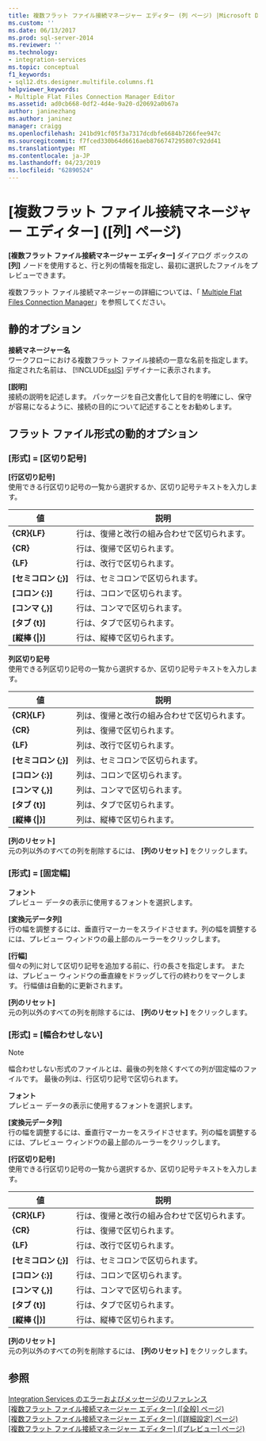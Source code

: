 ```yaml
---
title: 複数フラット ファイル接続マネージャー エディター (列 ページ) |Microsoft Docs
ms.custom: ''
ms.date: 06/13/2017
ms.prod: sql-server-2014
ms.reviewer: ''
ms.technology:
- integration-services
ms.topic: conceptual
f1_keywords:
- sql12.dts.designer.multifile.columns.f1
helpviewer_keywords:
- Multiple Flat Files Connection Manager Editor
ms.assetid: ad0cb668-0df2-4d4e-9a20-d20692a0b67a
author: janinezhang
ms.author: janinez
manager: craigg
ms.openlocfilehash: 241bd91cf05f3a7317dcdbfe6684b7266fee947c
ms.sourcegitcommit: f7fced330b64d6616aeb8766747295807c92dd41
ms.translationtype: MT
ms.contentlocale: ja-JP
ms.lasthandoff: 04/23/2019
ms.locfileid: "62890524"
---
```

# <a name="multiple-flat-files-connection-manager-editor-columns-page"></a>[複数フラット ファイル接続マネージャー エディター] ([列] ページ)
  **[複数フラット ファイル接続マネージャー エディター]** ダイアログ ボックスの **[列]** ノードを使用すると、行と列の情報を指定し、最初に選択したファイルをプレビューできます。  
  
 複数フラット ファイル接続マネージャーの詳細については、「 [Multiple Flat Files Connection Manager](connection-manager/multiple-flat-files-connection-manager.md)」を参照してください。  
  
## <a name="static-options"></a>静的オプション  
 **接続マネージャー名**  
 ワークフローにおける複数フラット ファイル接続の一意な名前を指定します。 指定された名前は、 [!INCLUDE[ssIS](../includes/ssis-md.md)] デザイナーに表示されます。  
  
 **[説明]**  
 接続の説明を記述します。 パッケージを自己文書化して目的を明確にし、保守が容易になるように、接続の目的について記述することをお勧めします。  
  
## <a name="flat-file-format-dynamic-options"></a>フラット ファイル形式の動的オプション  
  
### <a name="format--delimited"></a>[形式] = [区切り記号]  
 **[行区切り記号]**  
 使用できる行区切り記号の一覧から選択するか、区切り記号テキストを入力します。  
  
|値|説明|  
|-----------|-----------------|  
|**{CR}{LF}**|行は、復帰と改行の組み合わせで区切られます。|  
|**{CR}**|行は、復帰で区切られます。|  
|**{LF}**|行は、改行で区切られます。|  
|**[セミコロン {;}]**|行は、セミコロンで区切られます。|  
|**[コロン {:}]**|行は、コロンで区切られます。|  
|**[コンマ {,}]**|行は、コンマで区切られます。|  
|**[タブ {t}]**|行は、タブで区切られます。|  
|**[縦棒 {&#124;}]**|行は、縦棒で区切られます。|  
  
 **列区切り記号**  
 使用できる列区切り記号の一覧から選択するか、区切り記号テキストを入力します。  
  
|値|説明|  
|-----------|-----------------|  
|**{CR}{LF}**|列は、復帰と改行の組み合わせで区切られます。|  
|**{CR}**|列は、復帰で区切られます。|  
|**{LF}**|列は、改行で区切られます。|  
|**[セミコロン {;}]**|列は、セミコロンで区切られます。|  
|**[コロン {:}]**|列は、コロンで区切られます。|  
|**[コンマ {,}]**|列は、コンマで区切られます。|  
|**[タブ {t}]**|列は、タブで区切られます。|  
|**[縦棒 {&#124;}]**|列は、縦棒で区切られます。|  
  
 **[列のリセット]**  
 元の列以外のすべての列を削除するには、 **[列のリセット]** をクリックします。  
  
### <a name="format--fixed-width"></a>[形式] = [固定幅]  
 **フォント**  
 プレビュー データの表示に使用するフォントを選択します。  
  
 **[変換元データ列]**  
 行の幅を調整するには、垂直行マーカーをスライドさせます。列の幅を調整するには、プレビュー ウィンドウの最上部のルーラーをクリックします。  
  
 **[行幅]**  
 個々の列に対して区切り記号を追加する前に、行の長さを指定します。 または、プレビュー ウィンドウの垂直線をドラッグして行の終わりをマークします。 行幅値は自動的に更新されます。  
  
 **[列のリセット]**  
 元の列以外のすべての列を削除するには、 **[列のリセット]** をクリックします。  
  
### <a name="format--ragged-right"></a>[形式] = [幅合わせしない]  
  
> [!NOTE]  
>  幅合わせしない形式のファイルとは、最後の列を除くすべての列が固定幅のファイルです。 最後の列は、行区切り記号で区切られます。  
  
 **フォント**  
 プレビュー データの表示に使用するフォントを選択します。  
  
 **[変換元データ列]**  
 行の幅を調整するには、垂直行マーカーをスライドさせます。列の幅を調整するには、プレビュー ウィンドウの最上部のルーラーをクリックします。  
  
 **[行区切り記号]**  
 使用できる行区切り記号の一覧から選択するか、区切り記号テキストを入力します。  
  
|値|説明|  
|-----------|-----------------|  
|**{CR}{LF}**|行は、復帰と改行の組み合わせで区切られます。|  
|**{CR}**|行は、復帰で区切られます。|  
|**{LF}**|行は、改行で区切られます。|  
|**[セミコロン {;}]**|行は、セミコロンで区切られます。|  
|**[コロン {:}]**|行は、コロンで区切られます。|  
|**[コンマ {,}]**|行は、コンマで区切られます。|  
|**[タブ {t}]**|行は、タブで区切られます。|  
|**[縦棒 {&#124;}]**|行は、縦棒で区切られます。|  
  
 **[列のリセット]**  
 元の列以外のすべての列を削除するには、 **[列のリセット]** をクリックします。  
  
## <a name="see-also"></a>参照  
 [Integration Services のエラーおよびメッセージのリファレンス](../../2014/integration-services/integration-services-error-and-message-reference.md)   
 [[複数フラット ファイル接続マネージャー エディター] &#40;[全般] ページ&#41;](general-page-of-integration-services-designers-options.md)   
 [[複数フラット ファイル接続マネージャー エディター] &#40;[詳細設定] ページ&#41;](../../2014/integration-services/multiple-flat-files-connection-manager-editor-advanced-page.md)   
 [[複数フラット ファイル接続マネージャー エディター] &#40;[プレビュー] ページ&#41;](../../2014/integration-services/multiple-flat-files-connection-manager-editor-preview-page.md)  
  
  
